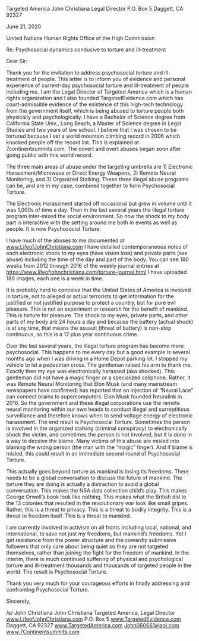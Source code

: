 Targeted America
John Christiana
Legal Director
P.O. Box 5
Daggett, CA 92327

June 21, 2020

United Nations Human Rights
Office of the High Commission

Re: Psychosocial dynamics conducive to torture and ill-treatment

Dear Sir:

Thank you for the invitation to address psychosocial torture and ill-treatment of people. This letter is to inform you of evidence and personal experience of current-day psychosocial torture and ill-treatment of people including me. I am the Legal Director of Targeted America which is a human rights organization and I also founded TargetedEvidence.com which has court-admissible evidence of the existence of this high-tech technology from the government itself, which is being abused to torture people both physically and psychologically. I have a Bachelor of Science degree from California State Univ., Long Beach, a Master of Science degree in Legal Studies and two years of law school. I believe that I was chosen to be tortured because I set a world mountain climbing record in 2006 which knocked people off the record list. This is explained at 7continentsummits.com. The covert and overt abuses began soon after going public with this world record.

The three main areas of abuse under the targeting umbrella are 1) Electronic Harassment/Microwave or Direct Energy Weapons, 2) Remote Neural Monitoring, and 3) Organized Stalking. These three illegal abuse programs can be, and are in my case, combined together to form Psychosocial Torture.

The Electronic Harassment started off occasional but grew in volume until it was 1,000s of time a day. Then in the last several years the illegal torture program inter-mixed the social environment. So now the shock to my body part is interactive with the setting around me both in events as well as people. It is now Psychosocial Torture.

I have much of the abuses to me documented at www.LifeofJohnChristiana.com I have detailed contemporaneous notes of each electronic shock to my eyes (have vision loss) and private parts (sex abuse) including the time of the day and part of the body. You can see 180 weeks from 2012 through 2016 of the weekly journal entries at https://www.lifeofjohnchristiana.com/torture-journal.html I have uploaded 180 images, each one is a week in time.

It is probably hard to conceive that the United States of America is involved in torture, not to alleged or actual terrorists to get information for the justified or not justified purpose to protect a country, but for pure evil pleasure. This is not an experiment or research for the benefit of mankind. This is torture for pleasure. The shock to my eyes, private parts, and other parts of my body are 24 hours a day and because the battery (actual shock) is at any time, that means the assault (threat of battery) is non-stop continuous, so this is a 12 plus year continuous crime.

Over the last several years, the illegal torture program has become more psychosocial. This happens to me every day but a good example is several months ago when I was driving in a Home Depot parking lot. I stopped my vehicle to let a pedestrian cross. The gentleman raised his arm to thank me. Exactly then my eye was electronically harassed (aka shocked). This gentleman did not have a magic finger or a specialized cellphone. Rather, it was Remote Neural Monitoring that Elon Musk (and many mainstream newspapers have confirmed) has reported that an injection of “Neural Lace” can connect brains to supercomputers. Elon Musk founded Neuralink in 2016. So the government and these illegal corporations use the remote neural monitoring within our own heads to conduct illegal and surreptitious surveillance and therefore knows when to send voltage energy of electronic harassment. The end result is Psychosocial Torture. Sometimes the person is involved in the organized stalking (criminal conspiracy) to electronically shock the victim, and sometimes the person is not involved, but it is done in a way to deceive the blame. Many victims of this abuse are misled into blaming the wrong person (the man with the “magic” finger). And if blame is misled, this could result in an immediate second round of Psychosocial Torture.

This actually goes beyond torture as mankind is losing its freedoms. There needs to be a global conversation to discuss the future of mankind. The torture they are doing is actually a distraction to avoid a global conversation. This makes the NSA data collection child’s play. This makes George Orwell’s book look like nothing. This makes what the British did to the 13 colonies that resulted in the revolutionary war look like small gripes. Rather, this is a threat to privacy. This is a threat to bodily integrity. This is a threat to freedom itself. This is a threat to mankind.

I am currently involved in activism on all fronts including local, national, and international, to save not just my freedoms, but mankind’s freedoms. Yet I get resistance from the power structure and the cowardly submissive followers that only care about being quiet so they are not targeted themselves, rather than joining the fight for the freedom of mankind. In the interim, there is much continued suffering of physical and psychological torture and ill-treatment thousands and thousands of targeted people in the world. The result is Psychosocial Torture.

Thank you very much for your courageous efforts in finally addressing and confronting Psychosocial Torture.


Sincerely,

/s/ John Christiana
John Christiana
Targeted America, Legal Director			www.LifeofJohnChristiana.com
P.O. Box 5						www.TargetedEvidence.com
Daggett, CA 92327					www.TargetedAmerica.com
John060661@aol.com				www.7Continentsummits.com
<!-- 79981675 -->